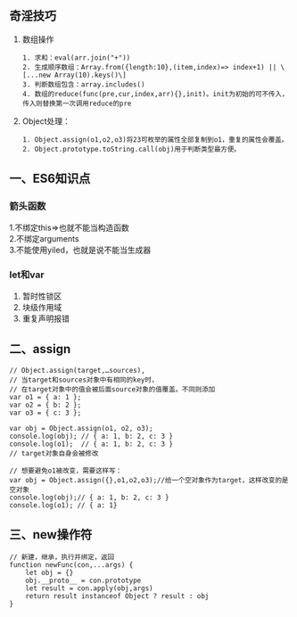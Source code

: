## 奇淫技巧  
1. 数组操作  
    ```
    1. 求和：eval(arr.join("+"))
    2. 生成顺序数组：Array.from({length:10},(item,index)=> index+1) || \[...new Array(10).keys()\]  
    3. 判断数组包含：array.includes()
    4. 数组的reduce(func(pre,cur,index,arr){},init)。init为初始的可不传入，传入则替换第一次调用reduce的pre  
    ```    
2. Object处理：  
   ```  
   1. Object.assign(o1,o2,o3)将23可枚举的属性全部复制到o1，重复的属性会覆盖。  
   2. Object.prototype.toString.call(obj)用于判断类型最方便。         
   ```

## 一、ES6知识点  

### 箭头函数  
1.不绑定this=>也就不能当构造函数  
2.不绑定arguments  
3.不能使用yiled，也就是说不能当生成器  
  
### let和var  
1. 暂时性锁区  
2. 块级作用域  
3. 重复声明报错  

## 二、assign  
~~~
// Object.assign(target,…sources),
// 当target和sources对象中有相同的key时，
// 在target对象中的值会被后面source对象的值覆盖。不同则添加  
var o1 = { a: 1 };
var o2 = { b: 2 };
var o3 = { c: 3 };

var obj = Object.assign(o1, o2, o3);
console.log(obj); // { a: 1, b: 2, c: 3 }
console.log(o1);  // { a: 1, b: 2, c: 3 } 
// target对象自身会被修改

// 想要避免o1被改变，需要这样写：
var obj = Object.assign({},o1,o2,o3);//给一个空对象作为target，这样改变的是空对象
console.log(obj);// { a: 1, b: 2, c: 3 }
console.log(o1); // { a: 1}
~~~  
## 三、new操作符  
```  
// 新建，继承，执行并绑定，返回
function newFunc(con,...args) {
    let obj = {}
    obj.__proto__ = con.prototype
    let result = con.apply(obj,args)
    return result instanceof Object ? result : obj
}
```